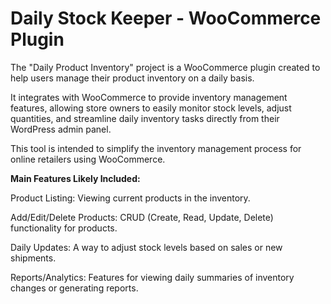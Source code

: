 # Daily Stock Keeper - WooCommerce Plugin
The "Daily Product Inventory" project is a WooCommerce plugin created to help users manage their product inventory on a daily basis. 

It integrates with WooCommerce to provide inventory management features, allowing store owners to easily monitor stock levels, adjust quantities, and streamline daily inventory tasks directly from their WordPress admin panel. 

This tool is intended to simplify the inventory management process for online retailers using WooCommerce.

**Main Features Likely Included:**

Product Listing: Viewing current products in the inventory.

Add/Edit/Delete Products: CRUD (Create, Read, Update, Delete) functionality for products.

Daily Updates: A way to adjust stock levels based on sales or new shipments.

Reports/Analytics: Features for viewing daily summaries of inventory changes or generating reports.


